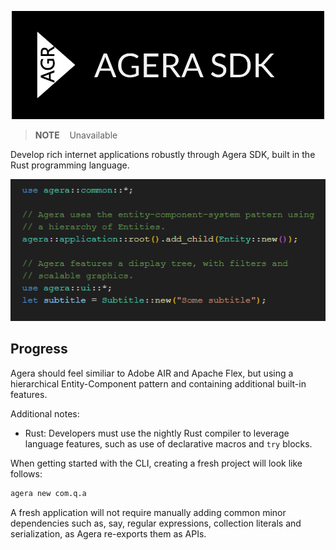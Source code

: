 <p align="center">

<img src="./assets/logo-72-ppi.png" width="500">

</p>

> **NOTE**&nbsp;&nbsp;&nbsp; Unavailable

Develop rich internet applications robustly through Agera SDK, built in the Rust programming language.

<p align="center">

<img src="./assets/intro-code.png">

</p>

## Progress

Agera should feel similiar to Adobe AIR and Apache Flex, but using a hierarchical Entity-Component pattern and containing additional built-in features.

Additional notes:

- Rust: Developers must use the nightly Rust compiler to leverage language features, such as use of declarative macros and `try` blocks.

When getting started with the CLI, creating a fresh project will look like follows:

```sh
agera new com.q.a
```

A fresh application will not require manually adding common minor dependencies such as, say, regular expressions, collection literals and serialization, as Agera re-exports them as APIs.